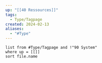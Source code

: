 ```yaml
---
up: "[[40 Ressources]]"
tags:
  - Type/Tagpage
created: 2024-02-13
aliases:
  - "#Type"
---
```

```dataview
list from #Type/Tagpage and !"90 System" 
where up = [[]]
sort file.name
```
